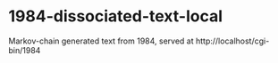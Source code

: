 # 1984-dissociated-text-local
Markov-chain generated text from 1984, served at http://localhost/cgi-bin/1984

